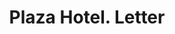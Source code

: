 ---
doi: 10.7916/D8BV8TQ4
date_other: '1890'
date_other_textual: 1890-1899
form: correspondence
genre:
- Letters (correspondence)
name:
- Plaza Hotel
object_in_context_url: https://biggert.cul.columbia.edu/items/view/ave_biggert_01095
subject_hierarchical_geographic:
- New York, New York, United States
subject_name:
- Plaza Hotel
title: Plaza Hotel. Letter
sort_title: Plaza Hotel. Letter
call_number: ave_biggert_01095
coordinates:
- 40.71277777777778,-74.00583333333333
pid: ave_biggert_01095
identifiers: ave_biggert_01095
thumbnail: false
permalink: /biggert/ave_biggert_01095/
layout: iiif-image-page
---